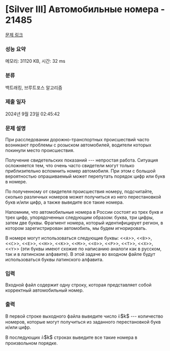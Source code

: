 # [Silver III] Автомобильные номера - 21485 

[문제 링크](https://www.acmicpc.net/problem/21485) 

### 성능 요약

메모리: 31120 KB, 시간: 32 ms

### 분류

백트래킹, 브루트포스 알고리즘

### 제출 일자

2024년 9월 23일 02:45:42

### 문제 설명

<p>При расследовании дорожно-транспортных происшествий часто возникают проблемы с розыском автомобилей, водители которых покинули место происшествия.</p>

<p>Получение свидетельских показаний --- непростая работа. Ситуация осложняется тем, что очень часто свидетели могут только приблизительно вспомнить номер автомобиля. При этом с большой вероятностью опрашиваемый может перепутать порядок цифр или букв в номере.</p>

<p>По полученному от свидетеля происшествия номеру, подсчитайте, сколько различных номеров может получиться из него перестановкой букв и/или цифр, а также выведите все такие номера.</p>

<p>Напомним, что автомобильные номера в России состоят из трех букв и трех цифр, упорядоченных следующим образом: буква, три цифры, затем две буквы. Фрагмент номера, который идентифицирует регион, в котором зарегистрирован автомобиль, мы будем игнорировать.</p>

<p>В номере могут использоваться следующие буквы: <<<code>A</code>>>, <<<code>B</code>>>, <<<code>C</code>>>, <<<code>E</code>>>, <<<code>H</code>>>, <<<code>K</code>>>, <<<code>M</code>>>, <<<code>O</code>>>, <<<code>P</code>>>, <<<code>T</code>>>, <<<code>X</code>>>, <<<code>Y</code>>> (эти буквы имеют схожие по написанию аналоги как в русском, так и в латинском алфавите). В этой задаче во входном файле будут использоваться буквы латинского алфавита.</p>

### 입력 

 <p>Входной файл содержит одну строку, которая представляет собой корректный автомобильный номер.</p>

### 출력 

 <p>В первой строке выходного файла выведите число <mjx-container class="MathJax" jax="CHTML" style="font-size: 109%; position: relative;"><mjx-math class="MJX-TEX" aria-hidden="true"><mjx-mi class="mjx-i"><mjx-c class="mjx-c1D458 TEX-I"></mjx-c></mjx-mi></mjx-math><mjx-assistive-mml unselectable="on" display="inline"><math xmlns="http://www.w3.org/1998/Math/MathML"><mi>k</mi></math></mjx-assistive-mml><span aria-hidden="true" class="no-mathjax mjx-copytext">$k$</span></mjx-container> --- количество номеров, которые могут получиться из заданного перестановкой букв и/или цифр.</p>

<p>В последующих <mjx-container class="MathJax" jax="CHTML" style="font-size: 109%; position: relative;"><mjx-math class="MJX-TEX" aria-hidden="true"><mjx-mi class="mjx-i"><mjx-c class="mjx-c1D458 TEX-I"></mjx-c></mjx-mi></mjx-math><mjx-assistive-mml unselectable="on" display="inline"><math xmlns="http://www.w3.org/1998/Math/MathML"><mi>k</mi></math></mjx-assistive-mml><span aria-hidden="true" class="no-mathjax mjx-copytext">$k$</span></mjx-container> строках выведите все такие номера в произвольном порядке.</p>

